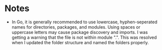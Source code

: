 # Notes

- In Go, it is generally recommended to use lowercase, hyphen-seperated names for directories, packages, and modules. Using spaces or uppercase letters may cause package discovery and imports. I was getting a warning that the file is not within module ".". This was resolved when I updated the folder structure and named the folders properly.
